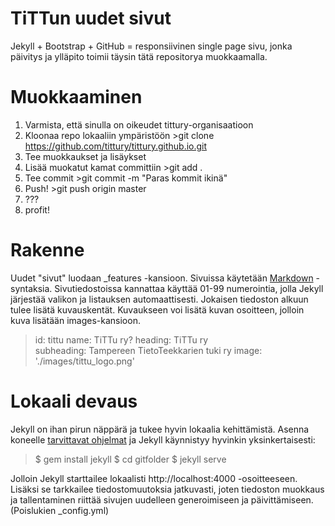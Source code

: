 # TiTTun uudet sivut

Jekyll + Bootstrap + GitHub = responsiivinen single page sivu, jonka päivitys ja ylläpito toimii täysin tätä repositorya muokkaamalla. 

**Muokkaaminen**
===

1. Varmista, että sinulla on oikeudet tittury-organisaatioon
2. Kloonaa repo lokaaliin ympäristöön >git clone https://github.com/tittury/tittury.github.io.git
3. Tee muokkaukset ja lisäykset
4. Lisää muokatut kamat committiin >git add .
5. Tee commit >git commit -m "Paras kommit ikinä"
6. Push! >git push origin master
7. ???
8. profit!

**Rakenne**
===
Uudet "sivut" luodaan _features -kansioon. Sivuissa käytetään [Markdown](https://daringfireball.net/projects/markdown/) -syntaksia. Sivutiedostoissa kannattaa käyttää 01-99 numerointia, jolla Jekyll järjestää valikon ja listauksen automaattisesti. Jokaisen tiedoston alkuun tulee lisätä kuvauskentät. Kuvaukseen voi lisätä kuvan osoitteen, jolloin kuva lisätään images-kansioon. 

>id: tittu
>name: TiTTu ry?
>heading: TiTTu ry  
>subheading:  Tampereen TietoTeekkarien tuki ry
>image: './images/tittu_logo.png'


**Lokaali devaus**
===
Jekyll on ihan pirun näppärä ja tukee hyvin lokaalia kehittämistä. Asenna koneelle [tarvittavat ohjelmat](http://jekyllrb.com/docs/installation/) ja Jekyll käynnistyy hyvinkin yksinkertaisesti:

> $ gem install jekyll
> $ cd gitfolder
> $ jekyll serve

Jolloin Jekyll starttailee lokaalisti http://localhost:4000 -osoitteeseen. Lisäksi se tarkkailee tiedostomuutoksia jatkuvasti, joten tiedoston muokkaus ja tallentaminen riittää sivujen uudelleen generoimiseen ja päivittämiseen. (Poislukien _config.yml)